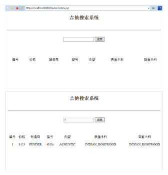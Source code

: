 ![image](https://raw.githubusercontent.com/a1097600065/Guitarsearch2/master/images/search1.PNG)<br/>
![image](https://raw.githubusercontent.com/a1097600065/Guitarsearch2/master/images/result1.png)<br/>
